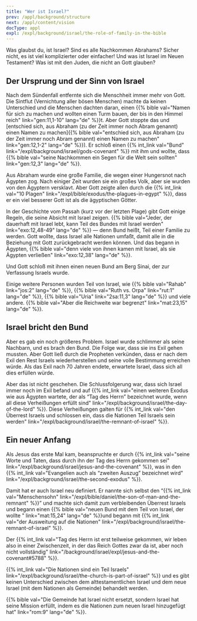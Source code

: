 ```yaml
---
title: "Wer ist Israel?"
prev: /appl/background/structure
next: /appl/content/vision
docType: appl
expl: /expl/background/israel/the-role-of-family-in-the-bible
---
```


Was glaubst du, ist Israel? Sind es alle Nachkommen Abrahams? Sicher nicht, es ist viel komplizierter oder einfacher! Und was ist Israel im Neuen Testament? Was ist mit den Juden, die nicht an Gott glauben?

## Der Ursprung und der Sinn von Israel

<a name="bfb6"></a>
Nach dem Sündenfall entfernte sich die Menschheit immer mehr von Gott. Die Sintflut (Vernichtung aller bösen Menschen) machte da keinen Unterschied und die Menschen dachten daran, einen {{% bible val="Namen für sich zu machen und wollten einen Turm bauen, der bis in den Himmel reich" link="gen:11,1-10" lang="de" %}}t. Aber Gott stoppte das und [entschied sich, aus Abraham (zu der Zeit immer noch Abram genannt) einen Namen zu machen]{{% bible val="entschied sich, aus Abraham (zu der Zeit immer noch Abram genannt) einen Namen zu machen" link="gen:12,1-2" lang="de" %}}). Er schloß einen {{% int_link val="Bund" link="/expl/background/israel/gods-covenant" %}} mit ihm und wollte, dass {{% bible val="seine Nachkommen ein Segen für die Welt sein sollten" link="gen:12,3" lang="de" %}}.

Aus Abraham wurde eine große Familie, die wegen einer Hungersnot nach Ägypten zog. Nach einiger Zeit wurden sie ein großes Volk, aber sie wurden von den Ägyptern versklavt. Aber Gott zeigte allen durch die {{% int_link val="10 Plagen" link="/expl/bible/exodus/the-plagues-in-egypt" %}}, dass er ein viel besserer Gott ist als die ägyptischen Götter.

In der Geschichte vom Passah (kurz vor der letzten Plage) gibt Gott einige Regeln, die seine Absicht mit Israel zeigen. {{% bible val="Jeder, der dauerhaft mit Israel lebt, kann Teil des Bundes mit Israel werden" link="exo:12,48-49" lang="de" %}} — denn Bund heißt, Teil einer Familie zu werden. Gott wollte, dass Israel alle Nationen umfaßt, damit alle in die Beziehung mit Gott zurückgebracht werden können. Und das begann in Ägypten, {{% bible val="denn viele von ihnen kamen mit Israel, als sie Ägypten verließen" link="exo:12,38" lang="de" %}}.

Und Gott schloß mit ihnen einen neuen Bund am Berg Sinai, der zur Verfassung Israels wurde.

Einige weitere Personen wurden Teil von Israel, wie {{% bible val="Rahab" link="jos:2" lang="de" %}}, {{% bible val="Ruth vs. Orpa" link="rut:1" lang="de" %}}, {{% bible val="Uria" link="2sa:11,3" lang="de" %}} und viele andere. {{% bible val="Aber die Reichweite war begrenzt" link="mat:23,15" lang="de" %}}.

## Israel bricht den Bund

<a name="6581"></a>
Aber es gab ein noch größeres Problem. Israel wurde schlimmer als seine Nachbarn, und es brach den Bund. Die Folge war, dass sie ins Exil gehen mussten. Aber Gott ließ durch die Propheten verkünden, dass er nach dem Exil den Rest Israels wiederherstellen und seine volle Bestimmung erreichen würde. Als das Exil nach 70 Jahren endete, erwartete Israel, dass sich all dies erfüllen würde.

Aber das ist nicht geschehen. Die Schlussfolgerung war, dass sich Israel immer noch im Exil befand und auf {{% int_link val="einen weiteren Exodus wie aus Ägypten wartete, der als “Tag des Herrn” bezeichnet wurde, wenn all diese Verheißungen erfüllt sind" link="/expl/background/israel/the-day-of-the-lord" %}}. Diese Verheißungen galten für {{% int_link val="den Überrest Israels und schlossen ein, dass die Nationen Teil Israels sein werden" link="/expl/background/israel/the-remnant-of-israel" %}}.

## Ein neuer Anfang

<a name="12dc"></a>
Als Jesus das erste Mal kam, beanspruchte er durch {{% int_link val="seine Worte und Taten, dass durch ihn der Tag des Herrn gekommen sei" link="/expl/background/israel/jesus-and-the-covenant" %}}, was in den {{% int_link val="Evangelien auch als “zweiten Auszug” bezeichnet wird" link="/expl/background/israel/the-second-exodus" %}}.

Damit hat er auch Israel neu definiert. Er nannte sich selbst den “{{% int_link val="Menschensohn" link="/expl/bible/daniel/the-son-of-man-and-the-remnant" %}}” und machte sich damit zum verbleibenden Überrest Israels und begann einen {{% bible val="neuen Bund mit dem Teil von Israel, der wollte " link="mat:15,24" lang="de" %}}und begann mit {{% int_link val="der Ausweitung auf die Nationen" link="/expl/background/israel/the-remnant-of-israel" %}}.

Der {{% int_link val="Tag des Herrn ist erst teilweise gekommen, wir leben also in einer Zwischenzeit, in der das Reich Gottes zwar da ist, aber noch nicht vollständig" link="/background/israel/expl/jesus-and-the-covenant#5788" %}}.

{{% int_link val="Die Nationen sind ein Teil Israels" link="/expl/background/israel/the-church-is-part-of-israel" %}} und es gibt keinen Unterschied zwischen dem alttestamentlichen Israel und dem neue Israel (mit dem Nationen als Gemeinde) behandelt werden.

{{% bible val="Die Gemeinde hat Israel nicht ersetzt, sondern Israel hat seine Mission erfüllt, indem es die Nationen zum neuen Israel hinzugefügt hat" link="rom:9" lang="de" %}}.

